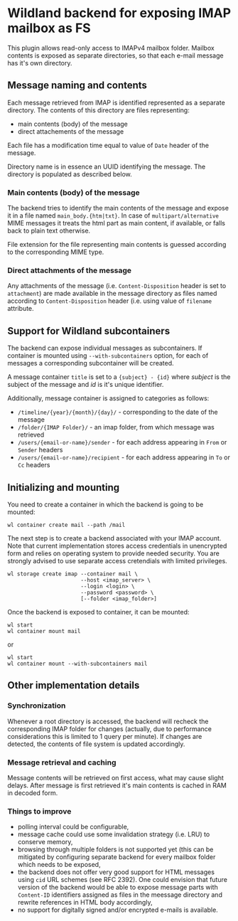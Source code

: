 # Wildland backend for exposing IMAP mailbox as FS

This plugin allows read-only access to IMAPv4 mailbox
folder. Mailbox contents is exposed as separate directories, so
that each e-mail message has it's own directory. 

## Message naming and contents

Each message retrieved from IMAP is identified represented as a
separate directory. The contents of this directory are files
representing:

- main contents (body) of the message
- direct attachements of the message

Each file has a modification time equal to value of `Date` header
of the message.

Directory name is in essence an UUID identifying the message. The
directory is populated as described below.

### Main contents (body) of the message
The backend tries to identify the main contents of the message
and expose it in a file named `main_body.{htm|txt}`. In case of
`multipart/alternative` MIME messages it treats the html part as
main content, if available, or falls back to plain text
otherwise.

File extension for the file representing main contents is guessed
according to the corresponding MIME type.

### Direct attachments of the message

Any attachments of the message (i.e. `Content-Disposition` header is
set to `attachment`) are made available in the message directory
as files named according to `Content-Disposition` header
(i.e. using value of `filename` attribute.

## Support for Wildland subcontainers

The backend can expose individual messages as subcontainers. If
container is mounted using `--with-subcontainers` option, for
each of messages a corresponding subcontainer will be created.

A message container `title` is set to a `{subject} - {id}` where
_subject_ is the subject of the message and _id_ is it's unique
identifier.

Additionally, message container is assigned to categories as
follows:

- `/timeline/{year}/{month}/{day}/` - corresponding to the date
  of the message
- `/folder/{IMAP Folder}/` - an imap folder, from which message
  was retrieved
- `/users/{email-or-name}/sender` - for each address appearing in
  `From` or `Sender` headers
- `/users/{email-or-name}/recipient` - for each address
  appearing in `To` or `Cc` headers


## Initializing and mounting

You need to create a container in which the backend is going to
be mounted:

```
wl container create mail --path /mail
```

The next step is to create a backend associated with your IMAP
account. Note that current implementation stores access
credentials in unencrypted form and relies on operating system to
provide needed security. You are strongly advised to use
separate access cretendials with limited privileges.


```
wl storage create imap --container mail \
                       --host <imap_server> \
                       --login <login> \
                       --password <password> \
                       [--folder <imap_folder>]
```

Once the backend is exposed to container, it can be mounted:

```
wl start
wl container mount mail
```

or 

```
wl start
wl container mount --with-subcontainers mail
```


## Other implementation details

### Synchronization
Whenever a root directory is accessed, the backend will recheck
the corresponding IMAP folder for changes (actually, due to
performance considerations this is limited to 1 query per
minute). If changes are detected, the contents of file system is
updated accordingly.

### Message retrieval and caching
Message contents will be retrieved on first access, what may
cause slight delays. After message is first retrieved it's main
contents is cached in RAM in decoded form.

### Things to improve
- polling interval could be configurable,
- message cache could use some invalidation strategy (i.e. LRU)
  to conserve memory,
- browsing through multiple folders is not supported yet (this
  can be mitigated by configuring separate backend for every
  mailbox folder which needs to be exposed,
- the backend does not offer very good support for HTML messages
  using `cid` URL schemes (see RFC 2392). One could envision that
  future version of the backend would be able to expose
  message parts with `Content-ID` identifiers assigned as files
  in the meessage directory and rewrite references in HTML body
  accordingly,
- no support for digitally signed and/or encrypted e-mails is
  available.
  
